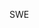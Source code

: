 SWE

<!---
urkx/urkx is a ✨ special ✨ repository because its `README.md` (this file) appears on your GitHub profile.
You can click the Preview link to take a look at your changes.
--->
